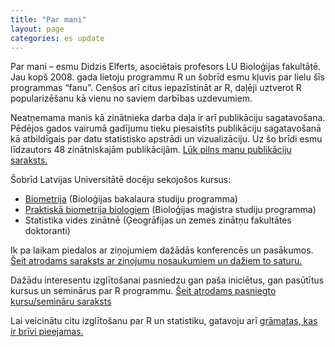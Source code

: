 ```yaml
---
title: "Par mani"
layout: page
categories: es update
---
```


Par mani – esmu Didzis Elferts, asociētais profesors LU Bioloģijas fakultātē. Jau kopš 2008. gada lietoju programmu R un šobrīd esmu kļuvis par lielu šīs programmas “fanu”. Cenšos arī citus iepazīstināt ar R, daļēji uztverot R popularizēšanu kā vienu no saviem darbības uzdevumiem.

Neatņemama manis kā zinātnieka darba daļa ir arī publikāciju sagatavošana. Pēdējos gados vairumā gadījumu tieku piesaistīts publikāciju sagatavošanā kā atbildīgais par datu statistisko apstrādi un vizualizāciju. 
Uz šo brīdi esmu līdzautors 48 zinātniskajām publikācijām. [Lūk pilns manu publikāciju saraksts.](publikacijas.html)

Šobrīd Latvijas Universitātē docēju sekojošos kursus:

* [Biometrija](http://www.lu.lv/gribustudet/katalogs/kursu-katalogs/?user_phpfileexecutor_pi1%5Bcourse_id%5D=2BIO2309) (Bioloģijas bakalaura studiju programma)
* [Praktiskā biometrija biologiem](http://www.lu.lv/gribustudet/katalogs/kursu-katalogs/?user_phpfileexecutor_pi1%5Bcourse_id%5D=2BIO5305) (Bioloģijas maģistra studiju programma)
* Statistika vides zinātnē (Ģeogrāfijas un zemes zinātņu fakultātes doktoranti)


Ik pa laikam piedalos ar ziņojumiem dažādās konferencēs un pasākumos. [Šeit atrodams saraksts ar ziņojumu nosaukumiem un dažiem to saturu.](zinojumi.html) 

Dažādu interesentu izglītošanai pasniedzu gan paša iniciētus, gan pasūtītus kursus un seminārus par R programmu. [Šeit atrodams pasniegto kursu/semināru saraksts](kursi.html)

Lai veicinātu citu izglītošanu par R un statistiku, gatavoju arī [grāmatas, kas ir brīvi pieejamas.](gramatas.html)
